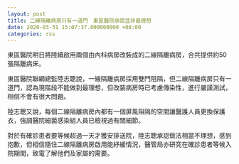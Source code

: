 ```yaml
---
layout: post
title: 二線隔離病房只有一道門　東區醫院承認並非最理想
date: 2020-03-31 15:07:37.000000000 +08:00
categories: rss
---
```


東區醫院明日將陸續啟用兩個由內科病房改裝成的二線隔離病房，合共提供約50張隔離病床。

東區醫院聯網總監陸志聰說，一線隔離病房採用雙門阻隔，但二線隔離病房只有一道門，認為現階段不能做到最理想，但改裝病房時已考慮傳染性，進行嚴謹測試，相信不會有很大問題。

陸志聰又說，每個二線隔離病房內都有一個屏風阻隔的空間讓醫護人員更換保護衣，強調醫院細菌感染組人員已檢視過有關細節。

對於有確診患者要等候超過一天才獲安排送院，陸志聰承認做法相當不理想，感到抱歉，但相信隨住二線隔離病房啟用能紓緩情況，醫管局亦研究在確診患者等候入院期間，致電了解他們及家屬的需要。
